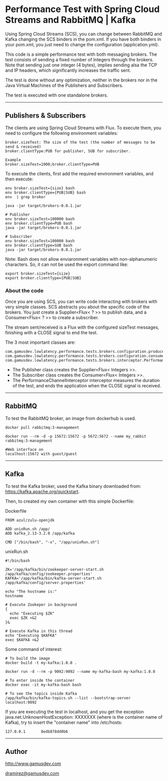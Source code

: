 # Performance Test with Spring Cloud Streams and RabbitMQ | Kafka
Using Spring Cloud Streams (SCS), you can change between RabbitMQ and Kafka changing the SCS binders in the pom.xml.
If you have both binders in your pom.xml, you just need to change the configuration (application.yml).

This code is a simple performance test with both messaging brokers. The test consists of sending a fixed number of Integers 
through the brokers. Note that sending just one integer (4 bytes), implies sending alsa the TCP and IP headers,
which significantly increases the traffic sent.  

The test is done without any optimization, 
neither in the brokers nor in the Java Virtual Machines of the Publishers and Subscribers.

The test is executed with one standalone brokers.

---

## Publishers & Subscribers
The clients are using Spring Cloud Streams with Flux.
To execute them, you need to configure the following environment variables:
````
broker.sizeTest: The size of the test (the number of messages to be send & received)
broker.clientType:PUB for publisher, SUB for subscriber.

Example
broker.sizeTest=1000;broker.clientType=PUB
````

To execute the clients, first add the required environment variables, and then execute:
````
env broker.sizeTest={size} bash
env broker.clientType={PUB|SUB} bash
env  | grep broker

java -jar target/brokers-0.0.1.jar

# Publisher
env broker.sizeTest=100000 bash
env broker.clientType=PUB bash
java -jar target/brokers-0.0.1.jar

# Subscriber
env broker.sizeTest=100000 bash
env broker.clientType=SUB bash
java -jar target/brokers-0.0.1.jar
````
Note: Bash does not allow enviaronment variables with non-alphanumeric characters. 
So, it can not be used the export command like:
````
export broker.sizeTest={size}
export broker.clientType={PUB|SUB}
````

### About the code
Once you are using SCS, you can write code interacting with brokers with very simple classes. SCS abstracts you about 
the specific code of the brokers. You just create a Supplier<Flux< ? >> to publish data, 
and a Consumer<Flux< ? >> to create a subscriber. 

The stream sent/received is a Flux<Integers> with the configured sizeTest messages, finishing with a CLOSE signal to end the test.

The 3 most important classes are:
````
com.gamusdev.lowlatency.performance.tests.brokers.configuration.producer.Publisher
com.gamusdev.lowlatency.performance.tests.brokers.configuration.consumer.Subscriber
com.gamusdev.lowlatency.performance.tests.brokers.interceptor.PerformanceChannelInterceptor
````

- The Publisher class creates the Supplier<Flux< Integers >>.
- The Subscriber class creates the Consumer<Flux< Integers >>.
- The PerformanceChannelInterceptor interceptor measures the duration of the test, and ends the application when 
the CLOSE signal is received.

---

## RabbitMQ

To test the RabbitMQ broker, an image from dockerhub is used.
````
docker pull rabbitmq:3-management

docker run --rm -d -p 15672:15672 -p 5672:5672 --name my_rabbit rabbitmq:3-management

#Web interface on 
localhost:15672 with guest/guest
````

---

## Kafka

To test the Kafka broker, used the Kafka binary downloaded from: https://kafka.apache.org/quickstart.

Then, to created my own container with this simple Dockerfile:

Dockerfile
````
FROM azul/zulu-openjdk

ADD unixRun.sh /app/
ADD kafka_2.13-3.2.0 /app/kafka

CMD ["/bin/bash", "-x", "/app/unixRun.sh"]
````

unixRun.sh
````
#!/bin/bash

ZK='/app/kafka/bin/zookeeper-server-start.sh /app/kafka/config/zookeeper.properties' 
KAFKA='/app/kafka/bin/kafka-server-start.sh /app/kafka/config/server.properties'

echo "The hostname is:"
hostname

# Execute Zookeper in background
{
  echo "Executing $ZK"
  exec $ZK >&2
}&

# Execute Kafka in this thread
echo "Executing $KAFKA"
exec $KAFKA >&2
````

Some command of interest:
````
# To build the image
docker build -t my-kafka:1.0.0 .

docker run -d --rm -p 9092:9092 --name my-kafka-bash my-kafka:1.0.0

# To enter inside the container
docker exec -it my-kafka-bash bash

# To see the topics inside Kafka
/app/kafka/bin/kafka-topics.sh --list --bootstrap-server localhost:9092
````

If you are executing the test in localhost, and you get the exception
java.net.UnknownHostException: XXXXXXX (where is the container name of Kafka),
try to insert the "container name" into /etc/hosts:
````
127.0.0.1       8edb878dd0b6
````

---

## Author
http://www.gamusdev.com

dramirez@gamusdev.com